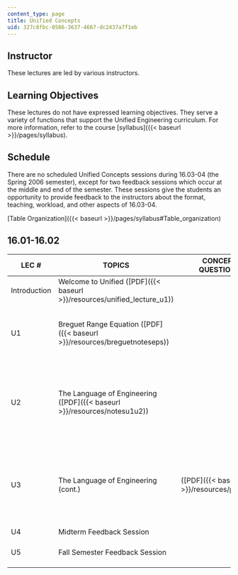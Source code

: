 ```yaml
---
content_type: page
title: Unified Concepts
uid: 327c8fbc-0586-3637-4667-dc2437a7f1eb
---
```


Instructor
----------

These lectures are led by various instructors.

Learning Objectives
-------------------

These lectures do not have expressed learning objectives. They serve a variety of functions that support the Unified Engineering curriculum. For more information, refer to the course [syllabus]({{< baseurl >}}/pages/syllabus).

Schedule
--------

There are no scheduled Unified Concepts sessions during 16.03-04 (the Spring 2006 semester), except for two feedback sessions which occur at the middle and end of the semester. These sessions give the students an opportunity to provide feedback to the instructors about the format, teaching, workload, and other aspects of 16.03-04.

[Table Organization]({{< baseurl >}}/pages/syllabus#Table_organization)

16.01-16.02
-----------

| LEC # | TOPICS | CONCEPT QUESTIONS | MUDDY POINTS | ASSIGNMENTS / SOLUTIONS |
| --- | --- | --- | --- | --- |
| Introduction | Welcome to Unified ([PDF]({{< baseurl >}}/resources/unified_lecture_u1)) | &nbsp; |
| U1 | Breguet Range Equation ([PDF]({{< baseurl >}}/resources/breguetnoteseps)) | &nbsp; | Problem U1 ([PDF]({{< baseurl >}}/resources/u01_ps01_fall03-1))  {{< br >}}  {{< br >}}Solution U1 ([PDF]({{< baseurl >}}/resources/u01_ps01_sol-1)) |
| U2 | The Language of Engineering ([PDF]({{< baseurl >}}/resources/notesu1u2)) | &nbsp; | ([PDF]({{< baseurl >}}/resources/u2_mud)) | Problem U2 ([PDF]({{< baseurl >}}/resources/u02_ps06_fall03-1))  {{< br >}}  {{< br >}}Solution U2 (![This resource may not render correctly in a screen reader.](/images/inacessible.gif)[PDF]({{< baseurl >}}/resources/u02_ps06_sol-1)) |
| U3 | The Language of Engineering (cont.) | ([PDF]({{< baseurl >}}/resources/prszu2)) | ([PDF]({{< baseurl >}}/resources/zu3mud)) | Problem U3 ([PDF]({{< baseurl >}}/resources/u03_ps07_fall03-1))  {{< br >}}  {{< br >}}Solution U3 (![This resource may not render correctly in a screen reader.](/images/inacessible.gif)[PDF]({{< baseurl >}}/resources/u03_ps07_sol-1)) |
| U4 | Midterm Feedback Session | &nbsp; |
| U5 | Fall Semester Feedback Session | &nbsp; | Problem U5 ([PDF]({{< baseurl >}}/resources/u05_ps14_fall03-1))